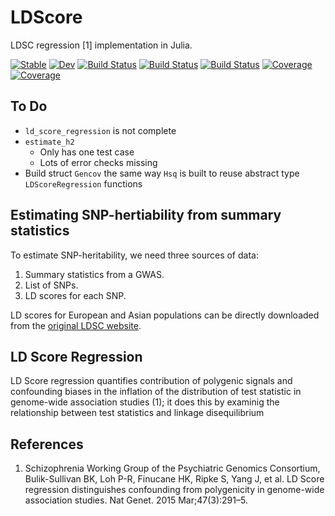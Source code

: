 # LDScore

LDSC regression \[1\] implementation in Julia.

[![Stable](https://img.shields.io/badge/docs-stable-blue.svg)](https://harvey2phase.github.io/LDScore.jl/stable)
[![Dev](https://img.shields.io/badge/docs-dev-blue.svg)](https://harvey2phase.github.io/LDScore.jl/dev)
[![Build Status](https://travis-ci.com/harvey2phase/LDScore.jl.svg?branch=master)](https://travis-ci.com/harvey2phase/LDScore.jl)
[![Build Status](https://ci.appveyor.com/api/projects/status/github/harvey2phase/LDScore.jl?svg=true)](https://ci.appveyor.com/project/harvey2phase/LDScore-jl)
[![Build Status](https://api.cirrus-ci.com/github/harvey2phase/LDScore.jl.svg)](https://cirrus-ci.com/github/harvey2phase/LDScore.jl)
[![Coverage](https://codecov.io/gh/harvey2phase/LDScore.jl/branch/master/graph/badge.svg)](https://codecov.io/gh/harvey2phase/LDScore.jl)
[![Coverage](https://coveralls.io/repos/github/harvey2phase/LDScore.jl/badge.svg?branch=master)](https://coveralls.io/github/harvey2phase/LDScore.jl?branch=master)

## To Do
- `ld_score_regression` is not complete
- `estimate_h2`
	- Only has one test case
	- Lots of error checks missing
- Build struct `Gencov` the same way `Hsq` is built to reuse abstract type `LDScoreRegression` functions

## Estimating SNP-hertiability from summary statistics
To estimate SNP-heritability, we need three sources of data:
1. Summary statistics from a GWAS.
2. List of SNPs.
3. LD scores for each SNP.

LD scores for European and Asian populations can be directly downloaded from the [original LDSC website](https://github.com/bulik/ldsc).

## LD Score Regression
LD Score regression quantifies contribution of polygenic signals and confounding biases in the inflation of the distribution of test statistic in genome-wide association studies (1); it does this by examinig the relationship between test statistics and linkage disequilibrium 

## References
1. Schizophrenia Working Group of the Psychiatric Genomics Consortium, Bulik-Sullivan BK, Loh P-R, Finucane HK, Ripke S, Yang J, et al. LD Score regression distinguishes confounding from polygenicity in genome-wide association studies. Nat Genet. 2015 Mar;47(3):291–5. 
